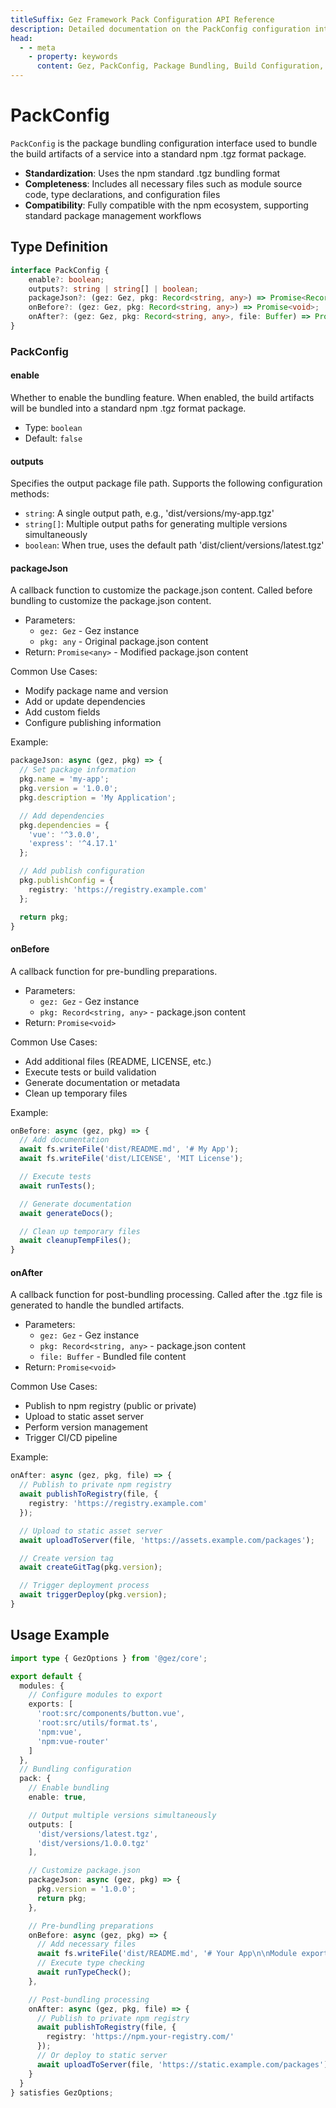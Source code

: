 ```yaml
---
titleSuffix: Gez Framework Pack Configuration API Reference
description: Detailed documentation on the PackConfig configuration interface of the Gez framework, including package bundling rules, output configuration, and lifecycle hooks, helping developers implement standardized build processes.
head:
  - - meta
    - property: keywords
      content: Gez, PackConfig, Package Bundling, Build Configuration, Lifecycle Hooks, Bundling Configuration, Web Application Framework
---
```


# PackConfig

`PackConfig` is the package bundling configuration interface used to bundle the build artifacts of a service into a standard npm .tgz format package.

- **Standardization**: Uses the npm standard .tgz bundling format
- **Completeness**: Includes all necessary files such as module source code, type declarations, and configuration files
- **Compatibility**: Fully compatible with the npm ecosystem, supporting standard package management workflows

## Type Definition

```ts
interface PackConfig {
    enable?: boolean;
    outputs?: string | string[] | boolean;
    packageJson?: (gez: Gez, pkg: Record<string, any>) => Promise<Record<string, any>>;
    onBefore?: (gez: Gez, pkg: Record<string, any>) => Promise<void>;
    onAfter?: (gez: Gez, pkg: Record<string, any>, file: Buffer) => Promise<void>;
}
```

### PackConfig

#### enable

Whether to enable the bundling feature. When enabled, the build artifacts will be bundled into a standard npm .tgz format package.

- Type: `boolean`
- Default: `false`

#### outputs

Specifies the output package file path. Supports the following configuration methods:
- `string`: A single output path, e.g., 'dist/versions/my-app.tgz'
- `string[]`: Multiple output paths for generating multiple versions simultaneously
- `boolean`: When true, uses the default path 'dist/client/versions/latest.tgz'

#### packageJson

A callback function to customize the package.json content. Called before bundling to customize the package.json content.

- Parameters:
  - `gez: Gez` - Gez instance
  - `pkg: any` - Original package.json content
- Return: `Promise<any>` - Modified package.json content

Common Use Cases:
- Modify package name and version
- Add or update dependencies
- Add custom fields
- Configure publishing information

Example:
```ts
packageJson: async (gez, pkg) => {
  // Set package information
  pkg.name = 'my-app';
  pkg.version = '1.0.0';
  pkg.description = 'My Application';

  // Add dependencies
  pkg.dependencies = {
    'vue': '^3.0.0',
    'express': '^4.17.1'
  };

  // Add publish configuration
  pkg.publishConfig = {
    registry: 'https://registry.example.com'
  };

  return pkg;
}
```

#### onBefore

A callback function for pre-bundling preparations.

- Parameters:
  - `gez: Gez` - Gez instance
  - `pkg: Record<string, any>` - package.json content
- Return: `Promise<void>`

Common Use Cases:
- Add additional files (README, LICENSE, etc.)
- Execute tests or build validation
- Generate documentation or metadata
- Clean up temporary files

Example:
```ts
onBefore: async (gez, pkg) => {
  // Add documentation
  await fs.writeFile('dist/README.md', '# My App');
  await fs.writeFile('dist/LICENSE', 'MIT License');

  // Execute tests
  await runTests();

  // Generate documentation
  await generateDocs();

  // Clean up temporary files
  await cleanupTempFiles();
}
```

#### onAfter

A callback function for post-bundling processing. Called after the .tgz file is generated to handle the bundled artifacts.

- Parameters:
  - `gez: Gez` - Gez instance
  - `pkg: Record<string, any>` - package.json content
  - `file: Buffer` - Bundled file content
- Return: `Promise<void>`

Common Use Cases:
- Publish to npm registry (public or private)
- Upload to static asset server
- Perform version management
- Trigger CI/CD pipeline

Example:
```ts
onAfter: async (gez, pkg, file) => {
  // Publish to private npm registry
  await publishToRegistry(file, {
    registry: 'https://registry.example.com'
  });

  // Upload to static asset server
  await uploadToServer(file, 'https://assets.example.com/packages');

  // Create version tag
  await createGitTag(pkg.version);

  // Trigger deployment process
  await triggerDeploy(pkg.version);
}
```

## Usage Example

```ts title="entry.node.ts"
import type { GezOptions } from '@gez/core';

export default {
  modules: {
    // Configure modules to export
    exports: [
      'root:src/components/button.vue',
      'root:src/utils/format.ts',
      'npm:vue',
      'npm:vue-router'
    ]
  },
  // Bundling configuration
  pack: {
    // Enable bundling
    enable: true,

    // Output multiple versions simultaneously
    outputs: [
      'dist/versions/latest.tgz',
      'dist/versions/1.0.0.tgz'
    ],

    // Customize package.json
    packageJson: async (gez, pkg) => {
      pkg.version = '1.0.0';
      return pkg;
    },

    // Pre-bundling preparations
    onBefore: async (gez, pkg) => {
      // Add necessary files
      await fs.writeFile('dist/README.md', '# Your App\n\nModule export instructions...');
      // Execute type checking
      await runTypeCheck();
    },

    // Post-bundling processing
    onAfter: async (gez, pkg, file) => {
      // Publish to private npm registry
      await publishToRegistry(file, {
        registry: 'https://npm.your-registry.com/'
      });
      // Or deploy to static server
      await uploadToServer(file, 'https://static.example.com/packages');
    }
  }
} satisfies GezOptions;
```